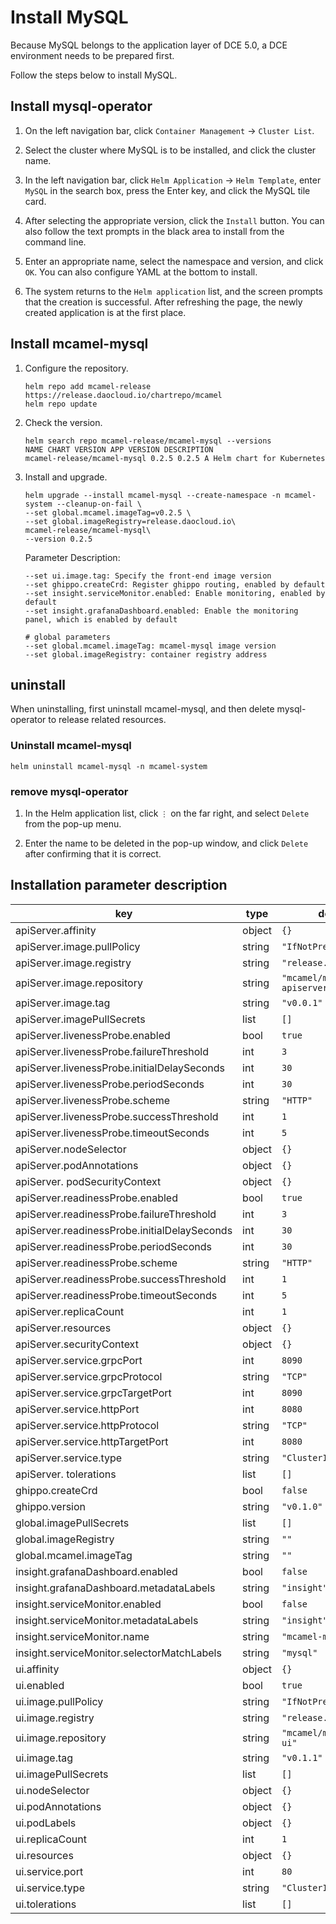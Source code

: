 # Install MySQL

Because MySQL belongs to the application layer of DCE 5.0, a DCE environment needs to be prepared first.

Follow the steps below to install MySQL.

## Install mysql-operator

1. On the left navigation bar, click `Container Management` -> `Cluster List`.

    

2. Select the cluster where MySQL is to be installed, and click the cluster name.

    

3. In the left navigation bar, click `Helm Application` -> `Helm Template`, enter `MySQL` in the search box, press the Enter key, and click the MySQL tile card.

    

4. After selecting the appropriate version, click the `Install` button. You can also follow the text prompts in the black area to install from the command line.

    

5. Enter an appropriate name, select the namespace and version, and click `OK`. You can also configure YAML at the bottom to install.

    

6. The system returns to the `Helm application` list, and the screen prompts that the creation is successful. After refreshing the page, the newly created application is at the first place.

    

## Install mcamel-mysql

1. Configure the repository.

    ```shell
    helm repo add mcamel-release https://release.daocloud.io/chartrepo/mcamel
    helm repo update
    ```

2. Check the version.

    ```shell
    helm search repo mcamel-release/mcamel-mysql --versions
    NAME CHART VERSION APP VERSION DESCRIPTION
    mcamel-release/mcamel-mysql 0.2.5 0.2.5 A Helm chart for Kubernetes
    ```

3. Install and upgrade.

    ```shell
    helm upgrade --install mcamel-mysql --create-namespace -n mcamel-system --cleanup-on-fail \
    --set global.mcamel.imageTag=v0.2.5 \
    --set global.imageRegistry=release.daocloud.io\
    mcamel-release/mcamel-mysql\
    --version 0.2.5
    ```

    Parameter Description:

    ```shell
    --set ui.image.tag: Specify the front-end image version
    --set ghippo.createCrd: Register ghippo routing, enabled by default
    --set insight.serviceMonitor.enabled: Enable monitoring, enabled by default
    --set insight.grafanaDashboard.enabled: Enable the monitoring panel, which is enabled by default

    # global parameters
    --set global.mcamel.imageTag: mcamel-mysql image version
    --set global.imageRegistry: container registry address
    ```

## uninstall

When uninstalling, first uninstall mcamel-mysql, and then delete mysql-operator to release related resources.

### Uninstall mcamel-mysql

```shell
helm uninstall mcamel-mysql -n mcamel-system
```

### remove mysql-operator

1. In the Helm application list, click `⋮` on the far right, and select `Delete` from the pop-up menu.

    

2. Enter the name to be deleted in the pop-up window, and click `Delete` after confirming that it is correct.

    

## Installation parameter description

| key | type | default | description |
|-----|------|---------|-------------|
| apiServer.affinity | object | `{}` | |
| apiServer.image.pullPolicy | string | `"IfNotPresent"` | |
| apiServer.image.registry | string | `"release.daocloud.io"` | |
| apiServer.image.repository | string | `"mcamel/mcamel-mysql-apiserver"` | |
| apiServer.image.tag | string | `"v0.0.1"` | |
| apiServer.imagePullSecrets | list | `[]` | |
| apiServer.livenessProbe.enabled | bool | `true` | |
| apiServer.livenessProbe.failureThreshold | int | `3` | |
| apiServer.livenessProbe.initialDelaySeconds | int | `30` | |
| apiServer.livenessProbe.periodSeconds | int | `30` | |
| apiServer.livenessProbe.scheme | string | `"HTTP"` | |
| apiServer.livenessProbe.successThreshold | int | `1` | |
| apiServer.livenessProbe.timeoutSeconds | int | `5` | |
| apiServer.nodeSelector | object | `{}` | |
| apiServer.podAnnotations | object | `{}` | |
| apiServer. podSecurityContext | object | `{}` | |
| apiServer.readinessProbe.enabled | bool | `true` | |
| apiServer.readinessProbe.failureThreshold | int | `3` | |
| apiServer.readinessProbe.initialDelaySeconds | int | `30` | |
| apiServer.readinessProbe.periodSeconds | int | `30` | |
| apiServer.readinessProbe.scheme | string | `"HTTP"` | |
| apiServer.readinessProbe.successThreshold | int | `1` | |
| apiServer.readinessProbe.timeoutSeconds | int | `5` | |
| apiServer.replicaCount | int | `1` | |
| apiServer.resources | object | `{}` | |
| apiServer.securityContext | object | `{}` | |
| apiServer.service.grpcPort | int | `8090` | |
| apiServer.service.grpcProtocol | string | `"TCP"` | |
| apiServer.service.grpcTargetPort | int | `8090` | |
| apiServer.service.httpPort | int | `8080` | |
| apiServer.service.httpProtocol | string | `"TCP"` | |
| apiServer.service.httpTargetPort | int | `8080` | |
| apiServer.service.type | string | `"ClusterIP"` | |
| apiServer. tolerations | list | `[]` | |
| ghippo.createCrd | bool | `false` | |
| ghippo.version | string | `"v0.1.0"` | |
| global.imagePullSecrets | list | `[]` | |
| global.imageRegistry | string | `""` | |
| global.mcamel.imageTag | string | `""` | |
| insight.grafanaDashboard.enabled | bool | `false` | |
| insight.grafanaDashboard.metadataLabels | string | `"insight"` | |
| insight.serviceMonitor.enabled | bool | `false` | |
| insight.serviceMonitor.metadataLabels | string | `"insight"` | |
| insight.serviceMonitor.name | string | `"mcamel-mysql"` | |
| insight.serviceMonitor.selectorMatchLabels | string | `"mysql"` | |
| ui.affinity | object | `{}` | |
| ui.enabled | bool | `true` | |
| ui.image.pullPolicy | string | `"IfNotPresent"` | |
| ui.image.registry | string | `"release.daocloud.io"` | |
| ui.image.repository | string | `"mcamel/mcamel-mysql-ui"` | |
| ui.image.tag | string | `"v0.1.1"` | |
| ui.imagePullSecrets | list | `[]` | |
| ui.nodeSelector | object | `{}` | |
| ui.podAnnotations | object | `{}` | |
| ui.podLabels | object | `{}` | |
| ui.replicaCount | int | `1` | |
| ui.resources | object | `{}` | |
| ui.service.port | int | `80` | |
| ui.service.type | string | `"ClusterIP"` | |
| ui.tolerations | list | `[]` | |